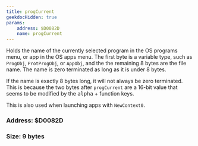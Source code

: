```yaml
---
title: progCurrent
geekdocHidden: true
params:
    address: $D0082D
    name: progCurrent
---
```


Holds the name of the currently selected program in the OS programs menu, or app in the OS apps menu. The first byte is a variable type, such as `ProgObj`, `ProtProgObj`, or `AppObj`, and the the remaining 8 bytes are the file name. The name is zero terminated as long as it is under 8 bytes.

If the name is exactly 8 bytes long, it will not always be zero terminated. This is because the two bytes after `progCurrent` are a 16-bit value that seems to be modified by the <kbd>alpha</kbd> + function keys.

This is also used when launching apps with `NewContext0`.

### Address: $D0082D

### Size: 9 bytes
